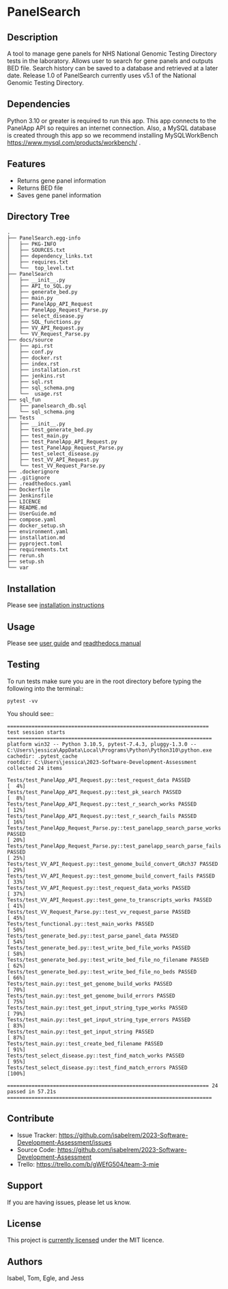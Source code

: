 PanelSearch
===========

Description
-----------

A tool to manage gene panels for NHS National Genomic Testing Directory tests in the laboratory.
Allows user to search for gene panels and outputs BED file.
Search history can be saved to a database and retrieved at a later date.
Release 1.0 of PanelSearch currently uses v5.1 of the National Genomic Testing Directory.

Dependencies
------------

Python 3.10 or greater is required to run this app. This app connects to the PanelApp API so requires an internet connection. Also, a MySQL database is created through this app so we recommend installing MySQLWorkBench https://www.mysql.com/products/workbench/ .

Features
--------

- Returns gene panel information
- Returns BED file
- Saves gene panel information

Directory Tree
-------------
    .
    ├── PanelSearch.egg-info
    │   ├── PKG-INFO
    │   ├── SOURCES.txt
    │   ├── dependency_links.txt
    │   ├── requires.txt
    │   └──  top_level.txt
    ├── PanelSearch
    │   ├── __init__.py
    │   ├── API_to_SQL.py
    │   ├── generate_bed.py
    │   ├── main.py
    │   ├── PanelApp_API_Request
    │   ├── PanelApp_Request_Parse.py
    │   ├── select_disease.py
    │   ├── SQL_functions.py
    │   ├── VV_API_Request.py
    │   └── VV_Request_Parse.py
    ├── docs/source
    │   ├── api.rst
    │   ├── conf.py
    │   ├── docker.rst
    │   ├── index.rst
    │   ├── installation.rst
    │   ├── jenkins.rst
    │   ├── sql.rst
    │   ├── sql_schema.png
    │   └──  usage.rst
    ├── sql_fun
    │   ├── panelsearch_db.sql
    │   └── sql_schema.png
    ├── Tests
    │   ├── __init__.py
    │   ├── test_generate_bed.py
    │   ├── test_main.py
    │   ├── test_PanelApp_API_Request.py
    │   ├── test_PanelApp_Request_Parse.py
    │   ├── test_select_disease.py
    │   ├── test_VV_API_Request.py
    │   └── test_VV_Request_Parse.py
    ├── .dockerignore
    ├── .gitignore
    ├── .readthedocs.yaml
    ├── Dockerfile
    ├── Jenkinsfile
    ├── LICENCE
    ├── README.md
    ├── UserGuide.md
    ├── compose.yaml
    ├── docker_setup.sh
    ├── environment.yaml
    ├── installation.md
    ├── pyproject.toml
    ├── requirements.txt
    ├── rerun.sh
    ├── setup.sh
    └── var


Installation
------------

Please see [installation instructions](https://github.com/isabelrem/2023-Software-Development-Assessment/tree/dev/installation.md)

Usage
-----

Please see [user guide](https://github.com/isabelrem/2023-Software-Development-Assessment/tree/dev/UserGuide.md) 
and [readthedocs manual](https://manchester.readthedocs.io/en/dev/)

Testing
-------
To run tests make sure you are in the root directory before typing the following into the terminal::

    pytest -vv

You should see::
    
    ================================================================== test session starts ===================================================================
    platform win32 -- Python 3.10.5, pytest-7.4.3, pluggy-1.3.0 -- C:\Users\jessica\AppData\Local\Programs\Python\Python310\python.exe
    cachedir: .pytest_cache
    rootdir: C:\Users\jessica\2023-Software-Development-Assessment
    collected 24 items
    
    Tests/test_PanelApp_API_Request.py::test_request_data PASSED                                                                                        [  4%]
    Tests/test_PanelApp_API_Request.py::test_pk_search PASSED                                                                                           [  8%]
    Tests/test_PanelApp_API_Request.py::test_r_search_works PASSED                                                                                      [ 12%]
    Tests/test_PanelApp_API_Request.py::test_r_search_fails PASSED                                                                                      [ 16%]
    Tests/test_PanelApp_Request_Parse.py::test_panelapp_search_parse_works PASSED                                                                       [ 20%]
    Tests/test_PanelApp_Request_Parse.py::test_panelapp_search_parse_fails PASSED                                                                       [ 25%]
    Tests/test_VV_API_Request.py::test_genome_build_convert_GRch37 PASSED                                                                               [ 29%] 
    Tests/test_VV_API_Request.py::test_genome_build_convert_fails PASSED                                                                                [ 33%] 
    Tests/test_VV_API_Request.py::test_request_data_works PASSED                                                                                        [ 37%]
    Tests/test_VV_API_Request.py::test_gene_to_transcripts_works PASSED                                                                                 [ 41%]
    Tests/test_VV_Request_Parse.py::test_vv_request_parse PASSED                                                                                        [ 45%]
    Tests/test_functional.py::test_main_works PASSED                                                                                                    [ 50%]
    Tests/test_generate_bed.py::test_parse_panel_data PASSED                                                                                            [ 54%]
    Tests/test_generate_bed.py::test_write_bed_file_works PASSED                                                                                        [ 58%]
    Tests/test_generate_bed.py::test_write_bed_file_no_filename PASSED                                                                                  [ 62%]
    Tests/test_generate_bed.py::test_write_bed_file_no_beds PASSED                                                                                      [ 66%] 
    Tests/test_main.py::test_get_genome_build_works PASSED                                                                                              [ 70%] 
    Tests/test_main.py::test_get_genome_build_errors PASSED                                                                                             [ 75%] 
    Tests/test_main.py::test_get_input_string_type_works PASSED                                                                                         [ 79%] 
    Tests/test_main.py::test_get_input_string_type_errors PASSED                                                                                        [ 83%]
    Tests/test_main.py::test_get_input_string PASSED                                                                                                    [ 87%] 
    Tests/test_main.py::test_create_bed_filename PASSED                                                                                                 [ 91%] 
    Tests/test_select_disease.py::test_find_match_works PASSED                                                                                          [ 95%]
    Tests/test_select_disease.py::test_find_match_errors PASSED                                                                                         [100%]

    ================================================================== 24 passed in 57.21s ===================================================================

Contribute
----------

- Issue Tracker: https://github.com/isabelrem/2023-Software-Development-Assessment/issues
- Source Code: https://github.com/isabelrem/2023-Software-Development-Assessment
- Trello: https://trello.com/b/gWEfG504/team-3-mie

Support
-------

If you are having issues, please let us know.

License
-------

This project is [currently licensed](https://github.com/isabelrem/2023-Software-Development-Assessment/tree/dev/LICENCE) under the MIT licence.

Authors
-------
Isabel, Tom, Egle, and Jess
